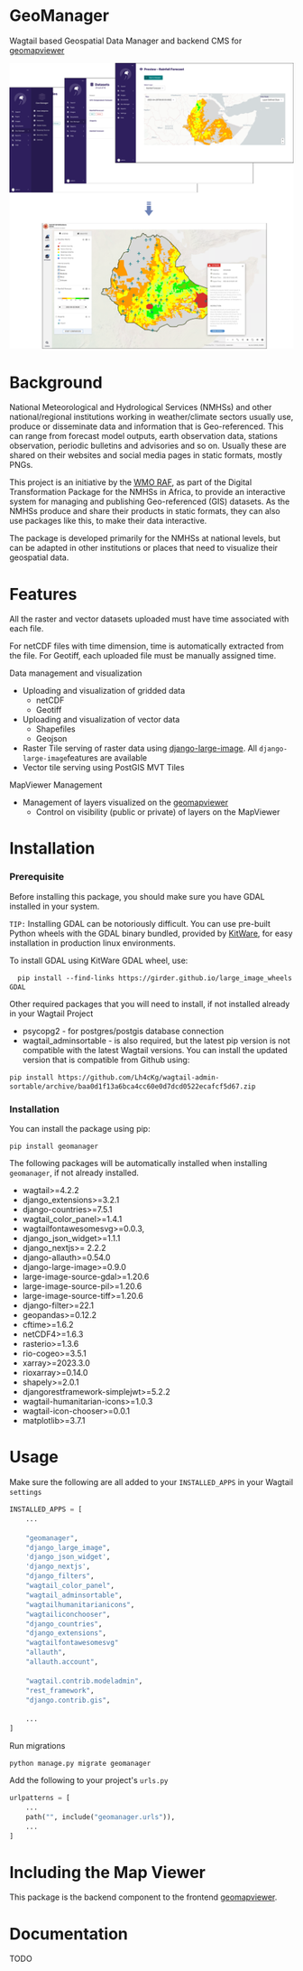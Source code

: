 # GeoManager

Wagtail based Geospatial Data Manager and backend CMS for [geomapviewer](https://github.com/wmo-raf/geomapviewer)

![Geomanager Admin Screenshot](./screenshots/geomanager_with_frontend.png)

# Background

National Meteorological and Hydrological Services (NMHSs) and other national/regional institutions working in
weather/climate sectors usually use, produce or disseminate data and information that is Geo-referenced. This can range
from forecast model outputs, earth observation data, stations observation, periodic bulletins and advisories and so on.
Usually these are shared on their websites and social media pages in static formats, mostly PNGs.

This project is an initiative by the [WMO RAF](https://github.com/wmo-raf), as part of the Digital Transformation
Package for the NMHSs in Africa, to provide an interactive system for managing and publishing Geo-referenced (GIS)
datasets. As the NMHSs produce and share their products in static formats, they can also use packages like this, to make
their data interactive.

The package is developed primarily for the NMHSs at national levels, but can be adapted in other institutions or places
that need to visualize their geospatial data.

# Features

All the raster and vector datasets uploaded must have time associated with each file.

For netCDF files with time dimension, time is automatically extracted from the file. For Geotiff, each uploaded file
must be manually assigned time.

Data management and visualization

- Uploading and visualization of gridded data
    - netCDF
    - Geotiff
- Uploading and visualization of vector data
    - Shapefiles
    - Geojson
- Raster Tile serving of raster data using [django-large-image](https://github.com/girder/django-large-image).
  All `django-large-image`features are available
- Vector tile serving using PostGIS MVT Tiles

MapViewer Management

- Management of layers visualized on the [geomapviewer](https://github.com/wmo-raf/geomapviewer)
    - Control on visibility (public or private) of layers on the MapViewer

# Installation

### Prerequisite

Before installing this package, you should make sure you have GDAL installed in your system.

`TIP:` Installing GDAL can be notoriously difficult. You can use pre-built Python wheels with the GDAL binary bundled,
provided by [KitWare](https://github.com/Kitware), for easy installation in production linux environments.

To install GDAL using KitWare GDAL wheel, use:

```shell
  pip install --find-links https://girder.github.io/large_image_wheels GDAL
```

Other required packages that you will need to install, if not installed already in your Wagtail Project

- psycopg2 - for postgres/postgis database connection
- wagtail_adminsortable - is also required, but the latest pip version is not compatible with the latest Wagtail
  versions. You can install the updated version that is compatible from Github using:

```shell
pip install https://github.com/Lh4cKg/wagtail-admin-sortable/archive/baa0d1f13a6bca4cc60e0d7dcd0522ecafcf5d67.zip
```

### Installation

You can install the package using pip:

```shell
pip install geomanager
```

The following packages will be automatically installed when installing `geomanager`, if not already installed.

- wagtail>=4.2.2
- django_extensions>=3.2.1
- django-countries>=7.5.1
- wagtail_color_panel>=1.4.1
- wagtailfontawesomesvg>=0.0.3,
- django_json_widget>=1.1.1
- django_nextjs>= 2.2.2
- django-allauth>=0.54.0
- django-large-image>=0.9.0
- large-image-source-gdal>=1.20.6
- large-image-source-pil>=1.20.6
- large-image-source-tiff>=1.20.6
- django-filter>=22.1
- geopandas>=0.12.2
- cftime>=1.6.2
- netCDF4>=1.6.3
- rasterio>=1.3.6
- rio-cogeo>=3.5.1
- xarray>=2023.3.0
- rioxarray>=0.14.0
- shapely>=2.0.1
- djangorestframework-simplejwt>=5.2.2
- wagtail-humanitarian-icons>=1.0.3
- wagtail-icon-chooser>=0.0.1
- matplotlib>=3.7.1

# Usage

Make sure the following are all added to your `INSTALLED_APPS` in your Wagtail `settings`

````python
INSTALLED_APPS = [
    ...

    "geomanager",
    "django_large_image",
    'django_json_widget',
    'django_nextjs',
    "django_filters",
    "wagtail_color_panel",
    "wagtail_adminsortable",
    "wagtailhumanitarianicons",
    "wagtailiconchooser",
    "django_countries",
    "django_extensions",
    "wagtailfontawesomesvg"
    "allauth",
    "allauth.account",

    "wagtail.contrib.modeladmin",
    "rest_framework",
    "django.contrib.gis",

    ...
]

````

Run migrations

```shell
python manage.py migrate geomanager
```

Add the following to your project's `urls.py`

```python
urlpatterns = [
    ...
    path("", include("geomanager.urls")),
    ...
]
```

# Including the Map Viewer

This package is the backend component to the frontend [geomapviewer](https://github.com/wmo-raf/geomapviewer).

# Documentation

TODO
